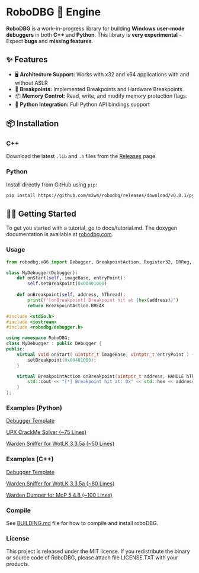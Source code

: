 # RoboDBG 🤖 Engine

**RoboDBG** is a work-in-progress library for building **Windows user-mode debuggers** in both **C++** and **Python**.
This library is **very experimental** - Expect **bugs** and **missing features**.

## ✨ Features

- 🖥 **Architecture Support:** Works with x32 and x64 applications with and without ASLR
- 🎯 **Breakpoints:** Implemented Breakpoints and Hardware Breakpoints
- 📦 **Memory Control:** Read, write, and modify memory protection flags.
- 🐍 **Python Integration:** Full Python API bindings support

## 📦 Installation

### C++  
Download the latest `.lib` and `.h` files from the [Releases](https://github.com/m2w4/robodbg/releases) page.

### Python  
Install directly from GitHub using `pip`:
```bash
pip install https://github.com/m2w4/robodbg/releases/download/v0.0.1/py_robodbg-0.0.1.tar.gz
```

## 🧑‍💻 Getting Started

To get you started with a tutorial, go to docs/tutorial.md.
The doxygen documentation is available at <a href="https://www.robodbg.com">robodbg.com</a>.

### Usage

```py
from robodbg.x86 import Debugger, BreakpointAction, Register32, DRReg, AccessType, BreakpointLength

class MyDebugger(Debugger):
    def onStart(self, imageBase, entryPoint):
        self.setBreakpoint(0x00401000)
        
    def onBreakpoint(self, address, hThread):
        print(f"[onBreakpoint] Breakpoint hit at {hex(address)}")
        return BreakpointAction.BREAK
```

```cpp
#include <stdio.h>
#include <iostream>
#include <robodbg/debugger.h>

using namespace RoboDBG;
class MyDebugger : public Debugger {
public:
    virtual void onStart( uintptr_t imageBase, uintptr_t entryPoint ) {
        setBreakpoint(0x00401000);
    }

    virtual BreakpointAction onBreakpoint(uintptr_t address, HANDLE hThread) {
        std::cout << "[*] Breakpoint hit at: 0x" << std::hex << address << std::endl;
    }
};
```

### Examples (Python)

[Debugger Template](examples/template.py)

[UPX CrackMe Solver (~75 Lines)](examples/crackMe.py)

[Warden Sniffer for WotLK 3.3.5a (~50 Lines)](examples/wardenScanWotlk.py)

### Examples (C++)

[Debugger Template](examples/template.cpp)

[Warden Sniffer for WotLK 3.3.5a (~80 Lines)](examples/wardenScanWotlk.cpp)

[Warden Dumper  for MoP   5.4.8 (~100 Lines)](examples/wardenScanWotlk.cpp)

### Compile

See [BUILDING.md](BUILDING.md) file for how to compile and install roboDBG.

### License

This project is released under the MIT license. If you redistribute the binary
or source code of RoboDBG, please attach file LICENSE.TXT with your products.
